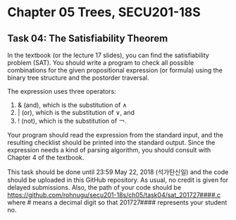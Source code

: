 # Chapter 05 Trees, SECU201-18S

## Task 04: The Satisfiability Theorem
In the textbook (or the lecture 17 slides), you can find the satisfiability problem (SAT). You should write a program to check all possible combinations for the given propositional expression (or formula) using the binary tree structure and the postorder traversal.

The expression uses three operators:
1. & (and), which is the substitution of ∧
2. | (or), which is the substitution of ∨, and
3. ! (not), which is the substitution of ￢.

Your program should read the expression from the standard input, and the resulting checklist should be printed into the standard output. Since the expression needs a kind of parsing algorithm, you should consult with Chapter 4 of the textbook.

This task should be done until 23:59 May 22, 2018 (석가탄신일) and the code should be uploaded in this GitHub repository. As usual, no credit is given for delayed submissions. Also, the path of your code should be https://github.com/rohnugu/secu201-18s/ch05/task04/sat_201727####.c where # means a decimal digit so that 201727#### represents your student no.
